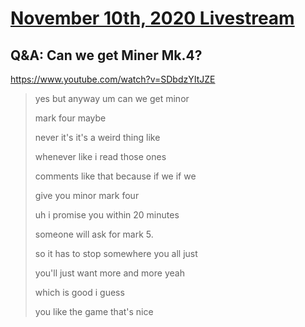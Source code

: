 # [November 10th, 2020 Livestream](../2020-11-10.md)
## Q&A: Can we get Miner Mk.4?
https://www.youtube.com/watch?v=SDbdzYItJZE
> yes but anyway um can we get minor
>
> mark four maybe
>
> never it's it's a weird thing like
>
> whenever like i read those ones
>
> comments like that because if we if we
>
> give you minor mark four
>
> uh i promise you within 20 minutes
>
> someone will ask for mark 5.
>
> so it has to stop somewhere you all just
>
> you'll just want more and more yeah
>
> which is good i guess
>
> you like the game that's nice
>
